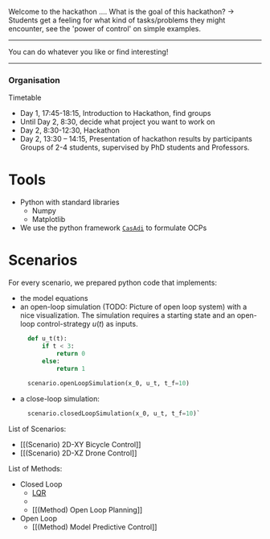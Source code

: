 Welcome to the hackathon ....
What is the goal of this hackathon? -> Students get a feeling for what kind of tasks/problems they might encounter, see the 'power of control' on simple examples.


---
You can do whatever you like or find interesting!

----


### Organisation
Timetable
- Day 1, 17:45-18:15, Introduction to Hackathon, find groups
- Until Day 2, 8:30, decide what project you want to work on
- Day 2, 8:30-12:30, Hackathon
- Day 2, 13:30 – 14:15, Presentation of hackathon results by participants
Groups of 2-4 students, supervised by PhD students and Professors.

# Tools
- Python with standard libraries
	- Numpy
	- Matplotlib
- We use the python framework [`CasAdi`](https://web.casadi.org/) to formulate OCPs
# Scenarios
For every scenario, we prepared python code that implements:
- the model equations
- an open-loop simulation (TODO: Picture of open loop system) with a nice visualization. The simulation requires a starting state and an open-loop control-strategy $u(t)$ as inputs.
  ```python
	def u_t(t):
		if t < 3:
			return 0
		else:
			return 1
			
	scenario.openLoopSimulation(x_0, u_t, t_f=10)
	```
- a close-loop simulation:
  ```python
	scenario.closedLoopSimulation(x_0, u_t, t_f=10)`
	```


List of Scenarios:
- [[(Scenario) 2D-XY Bicycle Control]]
- [[(Scenario) 2D-XZ Drone Control]]

List of Methods:
- Closed Loop
	- [LQR](documentation/%28Method%29%20LQR%20Controller.md)
	- 
	- [[(Method) Open Loop Planning]]
- Open Loop
	- [[(Method) Model Predictive Control]]